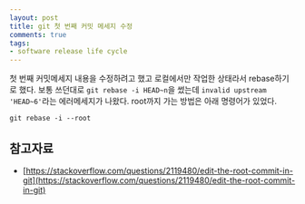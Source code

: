```yaml
---
layout: post
title: git 첫 번째 커밋 메세지 수정
comments: true
tags:
- software release life cycle
---
```


첫 번째 커밋메세지 내용을 수정하려고 했고 로컬에서만 작업한 상태라서 rebase하기로 했다. 보통 쓰던대로 `git rebase -i HEAD~n`을 썼는데 `invalid upstream 'HEAD~6'`라는 에러메세지가 나왔다. root까지 가는 방법은 아래 명령어가 있었다.

```
git rebase -i --root
```


## **참고자료**
* [https://stackoverflow.com/questions/2119480/edit-the-root-commit-in-git](https://stackoverflow.com/questions/2119480/edit-the-root-commit-in-git)
